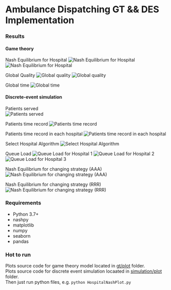Ambulance Dispatching GT && DES Implementation
==

### Results
#### Game theory

Nash Equilibrium for Hospital
![Nash Equilibrium for Hospital](images/Hospital%20Nash%20Equ.png)  
![Nash Equilibrium for Hospital](images/Hospital%20Nash%20Equ(2).png)

Global Quality
![Global quality](images/Global%20Nash%20Equ.png)
![Global quality](images/Global%20Nash%20Equ(2).png)

Global time
![Global time](images/Patient%20Inflow.png)

#### Discrete-event simulation  
Patients served  
![Patients served](images/Served%20patients.png)

Patients time record
![Patients time record](images/Patient%20time%20record.png)

Patients time record in each hospital
![Patients time record in each hospital](images/Patient%20time%20record%20in%20each%20hospital.png)

Select Hospital Algorithm
![Select Hospital Algorithm](images/Select%20Hospital%20Algorithm.png)

Queue Load
![Queue Load for Hospital 1](images/Queue%20load%20for%20Hospital%201.png)
![Queue Load for Hospital 2](images/Queue%20load%20for%20Hospital%202.png)
![Queue Load for Hospital 3](images/Queue%20load%20for%20Hospital%203.png)

Nash Equilibrium for changing strategy (AAA)
![Nash Equilibrium for changing strategy (AAA)](images/Nash%20Equ%20from%20AAA.png)

Nash Equilibrium for changing strategy (RRR)
![Nash Equilibrium for changing strategy (RRR)](images/Nash%20Equ%20from%20RRR.png)

### Requirements
* Python 3.7+
* nashpy
* matplotlib
* numpy
* seaborn
* pandas


### Hot to run

Plots source code for game theory model located in [gt/plot](/gt/plot) folder.   
Plots source code for discrete event simulation locaated in [simulation/plot](/simulation/plot) folder.  
Then just run python files, e.g. `python HospitalNashPlot.py`

